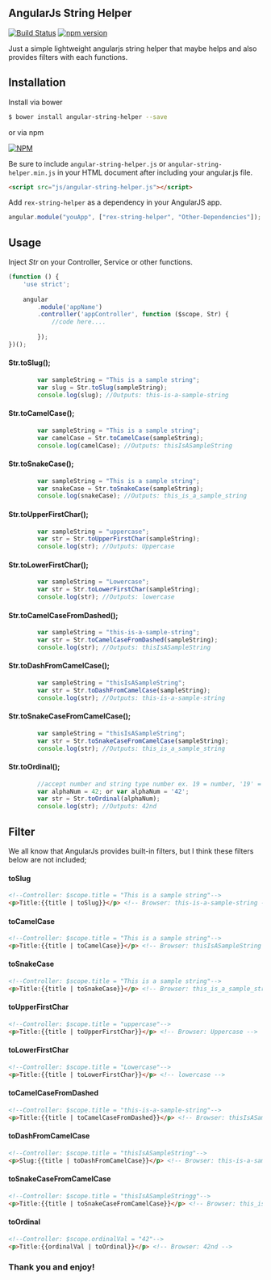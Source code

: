 ## AngularJs String Helper
[![Build Status](https://travis-ci.org/xrexonx/angular-string-helper.svg?branch=master)](https://travis-ci.org/xrexonx/angular-string-helper) [![npm version](https://badge.fury.io/js/angular-string-helper.svg)](https://badge.fury.io/js/angular-string-helper)

Just a simple lightweight angularjs string helper that maybe helps and also provides filters with each functions.

## Installation

Install via bower
```sh
$ bower install angular-string-helper --save
```
or via npm

[![NPM](https://nodei.co/npm/angular-string-helper.png?downloads=true&downloadRank=true&stars=true)](https://nodei.co/npm/angular-string-helper/)

Be sure to include `angular-string-helper.js` or `angular-string-helper.min.js` in your HTML document after including your angular.js file.

```html
<script src="js/angular-string-helper.js"></script>
```

Add `rex-string-helper` as a dependency in your AngularJS app.

```javascript
angular.module("youApp", ["rex-string-helper", "Other-Dependencies"]);
```

## Usage
Inject *Str* on your Controller, Service or other functions.

```javascript
(function () {
    'use strict';
    
    angular
        .module('appName')
        .controller('appController', function ($scope, Str) {
            //code here....
    
        });
})();
```
#### Str.toSlug();
```javascript
        var sampleString = "This is a sample string";
        var slug = Str.toSlug(sampleString);
        console.log(slug); //Outputs: this-is-a-sample-string
```
#### Str.toCamelCase();
```javascript
        var sampleString = "This is a sample string";
        var camelCase = Str.toCamelCase(sampleString);
        console.log(camelCase); //Outputs: thisIsASampleString
```
#### Str.toSnakeCase();
```javascript
        var sampleString = "This is a sample string";
        var snakeCase = Str.toSnakeCase(sampleString);
        console.log(snakeCase); //Outputs: this_is_a_sample_string
```
#### Str.toUpperFirstChar();
```javascript
        var sampleString = "uppercase";
        var str = Str.toUpperFirstChar(sampleString);
        console.log(str); //Outputs: Uppercase
```
#### Str.toLowerFirstChar();
```javascript
        var sampleString = "Lowercase";
        var str = Str.toLowerFirstChar(sampleString);
        console.log(str); //Outputs: lowercase
```
#### Str.toCamelCaseFromDashed();
```javascript
        var sampleString = "this-is-a-sample-string";
        var str = Str.toCamelCaseFromDashed(sampleString);
        console.log(str); //Outputs: thisIsASampleString
```
#### Str.toDashFromCamelCase();
```javascript
        var sampleString = "thisIsASampleString";
        var str = Str.toDashFromCamelCase(sampleString);
        console.log(str); //Outputs: this-is-a-sample-string
```
#### Str.toSnakeCaseFromCamelCase();
```javascript
        var sampleString = "thisIsASampleString";
        var str = Str.toSnakeCaseFromCamelCase(sampleString);
        console.log(str); //Outputs: this_is_a_sample_string
```
#### Str.toOrdinal();
```javascript
        //accept number and string type number ex. 19 = number, '19' = string
        var alphaNum = 42; or var alphaNum = '42';
        var str = Str.toOrdinal(alphaNum);
        console.log(str); //Outputs: 42nd
```

## Filter
We all know that AngularJs provides built-in filters, but I think these filters below are not included;
#### toSlug
```html
<!--Controller: $scope.title = "This is a sample string"-->
<p>Title:{{title | toSlug}}</p> <!-- Browser: this-is-a-sample-string -->
```

#### toCamelCase
```html
<!--Controller: $scope.title = "This is a sample string"-->
<p>Title:{{title | toCamelCase}}</p> <!-- Browser: thisIsASampleString -->
```

#### toSnakeCase
```html
<!--Controller: $scope.title = "This is a sample string"-->
<p>Title:{{title | toSnakeCase}}</p> <!-- Browser: this_is_a_sample_string -->
```

#### toUpperFirstChar
```html
<!--Controller: $scope.title = "uppercase"-->
<p>Title:{{title | toUpperFirstChar}}</p> <!-- Browser: Uppercase -->
```

#### toLowerFirstChar
```html
<!--Controller: $scope.title = "Lowercase"-->
<p>Title:{{title | toLowerFirstChar}}</p> <!-- lowercase -->
```

#### toCamelCaseFromDashed
```html
<!--Controller: $scope.title = "this-is-a-sample-string"-->
<p>Title:{{title | toCamelCaseFromDashed}}</p> <!-- Browser: thisIsASampleString -->
```

#### toDashFromCamelCase
```html
<!--Controller: $scope.title = "thisIsASampleString"-->
<p>Slug:{{title | toDashFromCamelCase}}</p> <!-- Browser: this-is-a-sample-string -->
```

#### toSnakeCaseFromCamelCase
```html
<!--Controller: $scope.title = "thisIsASampleStringg"-->
<p>Title:{{title | toSnakeCaseFromCamelCase}}</p> <!-- Browser: this_is_a_sample_string -->
```
#### toOrdinal
```html
<!--Controller: $scope.ordinalVal = "42"-->
<p>Title:{{ordinalVal | toOrdinal}}</p> <!-- Browser: 42nd -->
```


### Thank you and enjoy!
